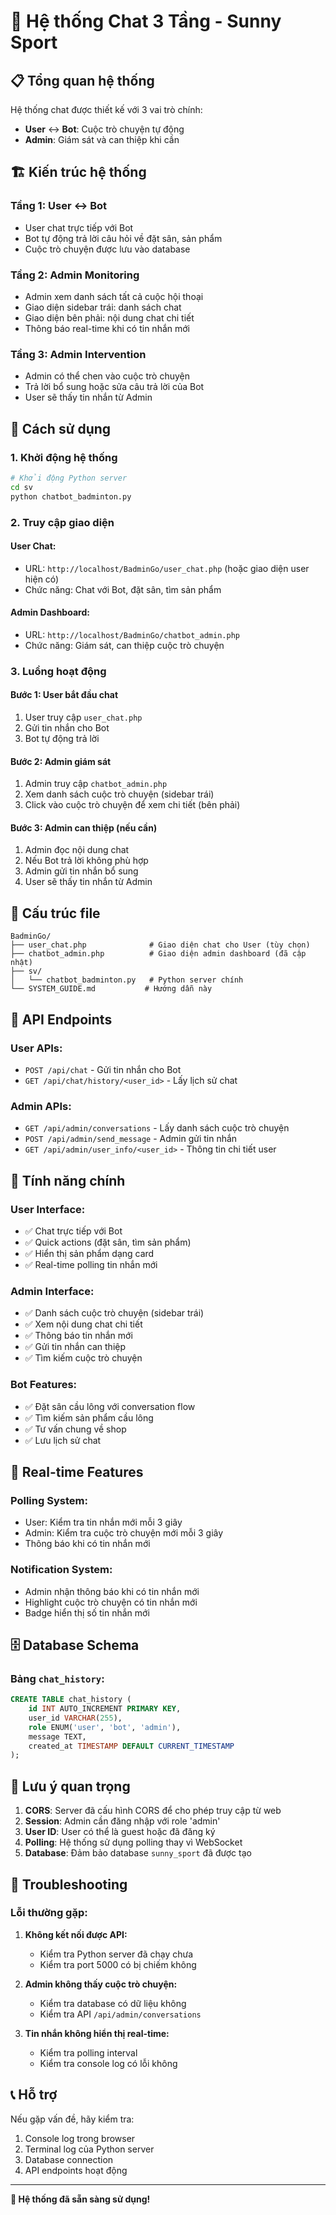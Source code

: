 # 🎯 Hệ thống Chat 3 Tầng - Sunny Sport

## 📋 **Tổng quan hệ thống**

Hệ thống chat được thiết kế với 3 vai trò chính:
- **User** ↔ **Bot**: Cuộc trò chuyện tự động
- **Admin**: Giám sát và can thiệp khi cần

## 🏗️ **Kiến trúc hệ thống**

### **Tầng 1: User ↔ Bot**
- User chat trực tiếp với Bot
- Bot tự động trả lời câu hỏi về đặt sân, sản phẩm
- Cuộc trò chuyện được lưu vào database

### **Tầng 2: Admin Monitoring**
- Admin xem danh sách tất cả cuộc hội thoại
- Giao diện sidebar trái: danh sách chat
- Giao diện bên phải: nội dung chat chi tiết
- Thông báo real-time khi có tin nhắn mới

### **Tầng 3: Admin Intervention**
- Admin có thể chen vào cuộc trò chuyện
- Trả lời bổ sung hoặc sửa câu trả lời của Bot
- User sẽ thấy tin nhắn từ Admin

## 🚀 **Cách sử dụng**

### **1. Khởi động hệ thống**

```bash
# Khởi động Python server
cd sv
python chatbot_badminton.py
```

### **2. Truy cập giao diện**

#### **User Chat:**
- URL: `http://localhost/BadminGo/user_chat.php` (hoặc giao diện user hiện có)
- Chức năng: Chat với Bot, đặt sân, tìm sản phẩm

#### **Admin Dashboard:**
- URL: `http://localhost/BadminGo/chatbot_admin.php`
- Chức năng: Giám sát, can thiệp cuộc trò chuyện

### **3. Luồng hoạt động**

#### **Bước 1: User bắt đầu chat**
1. User truy cập `user_chat.php`
2. Gửi tin nhắn cho Bot
3. Bot tự động trả lời

#### **Bước 2: Admin giám sát**
1. Admin truy cập `chatbot_admin.php`
2. Xem danh sách cuộc trò chuyện (sidebar trái)
3. Click vào cuộc trò chuyện để xem chi tiết (bên phải)

#### **Bước 3: Admin can thiệp (nếu cần)**
1. Admin đọc nội dung chat
2. Nếu Bot trả lời không phù hợp
3. Admin gửi tin nhắn bổ sung
4. User sẽ thấy tin nhắn từ Admin

## 📁 **Cấu trúc file**

```
BadminGo/
├── user_chat.php              # Giao diện chat cho User (tùy chọn)
├── chatbot_admin.php          # Giao diện admin dashboard (đã cập nhật)
├── sv/
│   └── chatbot_badminton.py   # Python server chính
└── SYSTEM_GUIDE.md           # Hướng dẫn này
```

## 🔧 **API Endpoints**

### **User APIs:**
- `POST /api/chat` - Gửi tin nhắn cho Bot
- `GET /api/chat/history/<user_id>` - Lấy lịch sử chat

### **Admin APIs:**
- `GET /api/admin/conversations` - Lấy danh sách cuộc trò chuyện
- `POST /api/admin/send_message` - Admin gửi tin nhắn
- `GET /api/admin/user_info/<user_id>` - Thông tin chi tiết user

## 🎨 **Tính năng chính**

### **User Interface:**
- ✅ Chat trực tiếp với Bot
- ✅ Quick actions (đặt sân, tìm sản phẩm)
- ✅ Hiển thị sản phẩm dạng card
- ✅ Real-time polling tin nhắn mới

### **Admin Interface:**
- ✅ Danh sách cuộc trò chuyện (sidebar trái)
- ✅ Xem nội dung chat chi tiết
- ✅ Thông báo tin nhắn mới
- ✅ Gửi tin nhắn can thiệp
- ✅ Tìm kiếm cuộc trò chuyện

### **Bot Features:**
- ✅ Đặt sân cầu lông với conversation flow
- ✅ Tìm kiếm sản phẩm cầu lông
- ✅ Tư vấn chung về shop
- ✅ Lưu lịch sử chat

## 🔄 **Real-time Features**

### **Polling System:**
- User: Kiểm tra tin nhắn mới mỗi 3 giây
- Admin: Kiểm tra cuộc trò chuyện mới mỗi 3 giây
- Thông báo khi có tin nhắn mới

### **Notification System:**
- Admin nhận thông báo khi có tin nhắn mới
- Highlight cuộc trò chuyện có tin nhắn mới
- Badge hiển thị số tin nhắn mới

## 🗄️ **Database Schema**

### **Bảng `chat_history`:**
```sql
CREATE TABLE chat_history (
    id INT AUTO_INCREMENT PRIMARY KEY,
    user_id VARCHAR(255),
    role ENUM('user', 'bot', 'admin'),
    message TEXT,
    created_at TIMESTAMP DEFAULT CURRENT_TIMESTAMP
);
```

## 🚨 **Lưu ý quan trọng**

1. **CORS**: Server đã cấu hình CORS để cho phép truy cập từ web
2. **Session**: Admin cần đăng nhập với role 'admin'
3. **User ID**: User có thể là guest hoặc đã đăng ký
4. **Polling**: Hệ thống sử dụng polling thay vì WebSocket
5. **Database**: Đảm bảo database `sunny_sport` đã được tạo

## 🐛 **Troubleshooting**

### **Lỗi thường gặp:**

1. **Không kết nối được API:**
   - Kiểm tra Python server đã chạy chưa
   - Kiểm tra port 5000 có bị chiếm không

2. **Admin không thấy cuộc trò chuyện:**
   - Kiểm tra database có dữ liệu không
   - Kiểm tra API `/api/admin/conversations`

3. **Tin nhắn không hiển thị real-time:**
   - Kiểm tra polling interval
   - Kiểm tra console log có lỗi không

## 📞 **Hỗ trợ**

Nếu gặp vấn đề, hãy kiểm tra:
1. Console log trong browser
2. Terminal log của Python server
3. Database connection
4. API endpoints hoạt động

---

**🎉 Hệ thống đã sẵn sàng sử dụng!**
